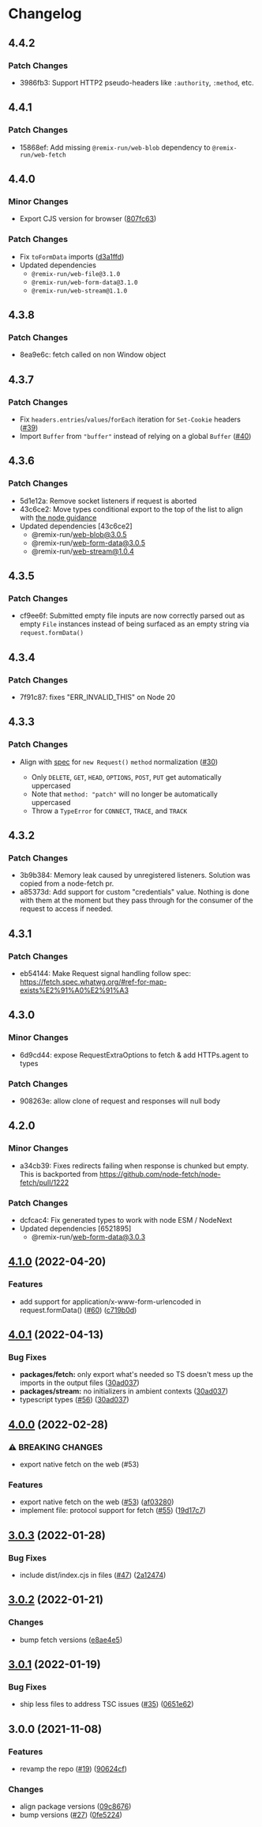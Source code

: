 # Changelog

## 4.4.2

### Patch Changes

- 3986fb3: Support HTTP2 pseudo-headers like `:authority`, `:method`, etc.

## 4.4.1

### Patch Changes

- 15868ef: Add missing `@remix-run/web-blob` dependency to `@remix-run/web-fetch`

## 4.4.0

### Minor Changes

- Export CJS version for browser ([807fc63](https://github.com/remix-run/web-std-io/commit/807fc63))

### Patch Changes

- Fix `toFormData` imports ([d3a1ffd](https://github.com/remix-run/web-std-io/commit/d3a1ffd))
- Updated dependencies
  - `@remix-run/web-file@3.1.0`
  - `@remix-run/web-form-data@3.1.0`
  - `@remix-run/web-stream@1.1.0`

## 4.3.8

### Patch Changes

- 8ea9e6c: fetch called on non Window object

## 4.3.7

### Patch Changes

- Fix `headers.entries`/`values`/`forEach` iteration for `Set-Cookie` headers ([#39](https://github.com/remix-run/web-std-io/pull/39))
- Import `Buffer` from `"buffer"` instead of relying on a global `Buffer` ([#40](https://github.com/remix-run/web-std-io/pull/40))

## 4.3.6

### Patch Changes

- 5d1e12a: Remove socket listeners if request is aborted
- 43c6ce2: Move types conditional export to the top of the list to align with [the node guidance](https://nodejs.org/api/packages.html#community-conditions-definitions)
- Updated dependencies [43c6ce2]
  - @remix-run/web-blob@3.0.5
  - @remix-run/web-form-data@3.0.5
  - @remix-run/web-stream@1.0.4

## 4.3.5

### Patch Changes

- cf9ee6f: Submitted empty file inputs are now correctly parsed out as empty `File` instances instead of being surfaced as an empty string via `request.formData()`

## 4.3.4

### Patch Changes

- 7f91c87: fixes "ERR_INVALID_THIS" on Node 20

## 4.3.3

### Patch Changes

- Align with [spec](https://fetch.spec.whatwg.org/#methods) for `new Request()` `method` normalization ([#30](https://github.com/remix-run/web-std-io/pull/30))

  - Only `DELETE`, `GET`, `HEAD`, `OPTIONS`, `POST`, `PUT` get automatically uppercased
  - Note that `method: "patch"` will no longer be automatically uppercased
  - Throw a `TypeError` for `CONNECT`, `TRACE`, and `TRACK`

## 4.3.2

### Patch Changes

- 3b9b384: Memory leak caused by unregistered listeners. Solution was copied from a node-fetch pr.
- a85373d: Add support for custom "credentials" value. Nothing is done with them at the moment but they pass through for the consumer of the request to access if needed.

## 4.3.1

### Patch Changes

- eb54144: Make Request signal handling follow spec: https://fetch.spec.whatwg.org/#ref-for-map-exists%E2%91%A0%E2%91%A3

## 4.3.0

### Minor Changes

- 6d9cd44: expose RequestExtraOptions to fetch & add HTTPs.agent to types

### Patch Changes

- 908263e: allow clone of request and responses will null body

## 4.2.0

### Minor Changes

- a34cb39: Fixes redirects failing when response is chunked but empty. This is backported from https://github.com/node-fetch/node-fetch/pull/1222

### Patch Changes

- dcfcac4: Fix generated types to work with node ESM / NodeNext
- Updated dependencies [6521895]
  - @remix-run/web-form-data@3.0.3

## [4.1.0](https://www.github.com/web-std/io/compare/fetch-v4.0.1...fetch-v4.1.0) (2022-04-20)

### Features

- add support for application/x-www-form-urlencoded in request.formData() ([#60](https://www.github.com/web-std/io/issues/60)) ([c719b0d](https://www.github.com/web-std/io/commit/c719b0de442811eb588309b777ab6ab3d966cdf1))

## [4.0.1](https://www.github.com/web-std/io/compare/fetch-v4.0.0...fetch-v4.0.1) (2022-04-13)

### Bug Fixes

- **packages/fetch:** only export what's needed so TS doesn't mess up the imports in the output files ([30ad037](https://www.github.com/web-std/io/commit/30ad0377a88ebffc3a998616e3b774ce5bcc584a))
- **packages/stream:** no initializers in ambient contexts ([30ad037](https://www.github.com/web-std/io/commit/30ad0377a88ebffc3a998616e3b774ce5bcc584a))
- typescript types ([#56](https://www.github.com/web-std/io/issues/56)) ([30ad037](https://www.github.com/web-std/io/commit/30ad0377a88ebffc3a998616e3b774ce5bcc584a))

## [4.0.0](https://www.github.com/web-std/io/compare/fetch-v3.0.3...fetch-v4.0.0) (2022-02-28)

### ⚠ BREAKING CHANGES

- export native fetch on the web (#53)

### Features

- export native fetch on the web ([#53](https://www.github.com/web-std/io/issues/53)) ([af03280](https://www.github.com/web-std/io/commit/af03280788286cd69185efb0572da162f16d48cc))
- implement file: protocol support for fetch ([#55](https://www.github.com/web-std/io/issues/55)) ([19d17c7](https://www.github.com/web-std/io/commit/19d17c76f995800c9e07d5d6a923f33b81ab1d22))

## [3.0.3](https://www.github.com/web-std/io/compare/fetch-v3.0.2...fetch-v3.0.3) (2022-01-28)

### Bug Fixes

- include dist/index.cjs in files ([#47](https://www.github.com/web-std/io/issues/47)) ([2a12474](https://www.github.com/web-std/io/commit/2a1247404650bf5b6662fa520248bf07ae457987))

## [3.0.2](https://www.github.com/web-std/io/compare/fetch-v3.0.1...fetch-v3.0.2) (2022-01-21)

### Changes

- bump fetch versions ([e8ae4e5](https://www.github.com/web-std/io/commit/e8ae4e5e61591f1bcbd45a0541c762468e134e4b))

## [3.0.1](https://www.github.com/web-std/io/compare/fetch-v3.0.0...fetch-v3.0.1) (2022-01-19)

### Bug Fixes

- ship less files to address TSC issues ([#35](https://www.github.com/web-std/io/issues/35)) ([0651e62](https://www.github.com/web-std/io/commit/0651e62ae42d17eae2db89858c9e44f3342c304c))

## 3.0.0 (2021-11-08)

### Features

- revamp the repo ([#19](https://www.github.com/web-std/io/issues/19)) ([90624cf](https://www.github.com/web-std/io/commit/90624cfd2d4253c2cbc316d092f26e77b5169f47))

### Changes

- align package versions ([09c8676](https://www.github.com/web-std/io/commit/09c8676348619313d9df24d9597cea0eb82704d2))
- bump versions ([#27](https://www.github.com/web-std/io/issues/27)) ([0fe5224](https://www.github.com/web-std/io/commit/0fe5224124e318f560dcfbd8a234d05367c9fbcb))
